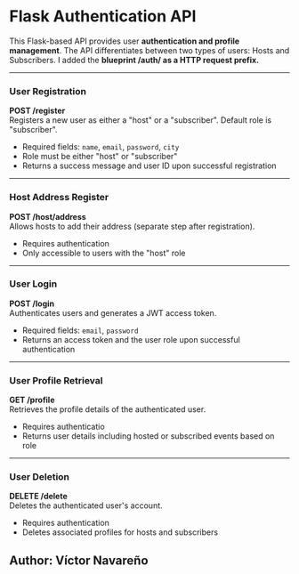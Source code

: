 # Flask Authentication API
This Flask-based API provides user **authentication and profile management**. The API differentiates between two types of users: Hosts and Subscribers. I added the **blueprint /auth/ as a HTTP request prefix.**

---
### User Registration
**POST /register**  
Registers a new user as either a "host" or a "subscriber". Default role is "subscriber".
- Required fields: `name`, `email`, `password`, `city`
- Role must be either "host" or "subscriber"
- Returns a success message and user ID upon successful registration
---

### Host Address Register
**POST /host/address**  
Allows hosts to add their address (separate step after registration).
- Requires authentication
- Only accessible to users with the "host" role
---

### User Login
**POST /login**  
Authenticates users and generates a JWT access token.
- Required fields: `email`, `password`
- Returns an access token and the user role upon successful authentication
---

### User Profile Retrieval
**GET /profile**  
Retrieves the profile details of the authenticated user.
- Requires authenticatio
- Returns user details including hosted or subscribed events based on role
---

### User Deletion
**DELETE /delete**  
Deletes the authenticated user's account.
- Requires authentication
- Deletes associated profiles for hosts and subscribers

## Author: Víctor Navareño

